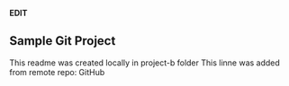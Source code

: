 **EDIT**
## Sample Git Project

This readme was created locally in project-b folder
This linne was added from remote repo: GitHub
